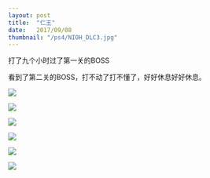 ```yaml
---
layout: post
title:  "仁王"
date:   2017/09/08
thumbnail: "/ps4/NIOH_DLC3.jpg"
---
```


打了九个小时过了第一关的BOSS

看到了第二关的BOSS，打不动了打不懂了，好好休息好好休息。

![](https://asia.playstation.com/nioh/tc/img/ss/Group-H_Hieizan_battle00.jpg)

![](https://asia.playstation.com/nioh/tc/img/ss/Group-H_Hieizan_battle03.jpg)

![](https://asia.playstation.com/nioh/tc/img/ss/Group-I_Battle_Iga05.jpg)

![](https://asia.playstation.com/nioh/tc/img/ss/Group-I_Battle_Iga00.jpg)

![](https://asia.playstation.com/nioh/tc/img/ss/Group-I_Event01.jpg)

![](https://asia.playstation.com/nioh/tc/img/ss/Group-I_Stage02.jpg)


